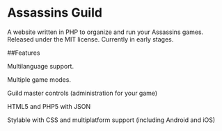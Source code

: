 # Assassins Guild
A website written in PHP to organize and run your Assassins games. Released under the MIT license. Currently in early stages.

##Features

Multilanguage support.

Multiple game modes.

Guild master controls (administration for your game)

HTML5 and PHP5 with JSON

Stylable with CSS and multiplatform support (including Android and iOS)

